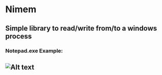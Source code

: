 # Nimem
Simple library to read/write from/to a windows process
----
### Notepad.exe Example:
![Alt text](https://s7.gifyu.com/images/tkwnvblAXx.gif)
----


